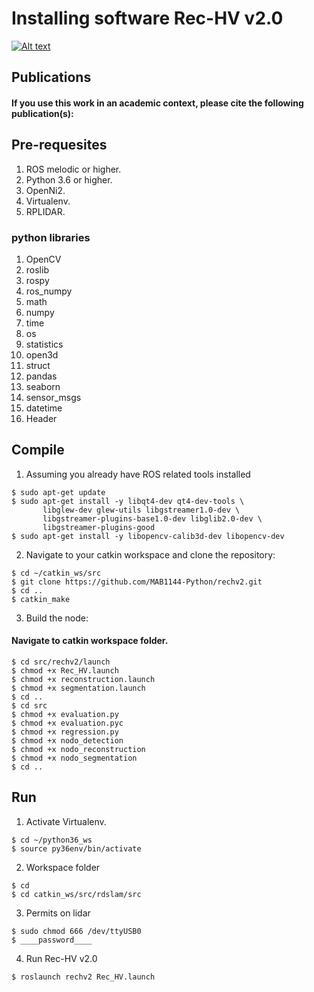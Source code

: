 # Installing software Rec-HV v2.0
[![Alt text](https://img.youtube.com/vi/fpQ7Tt8ZwzU/0.jpg)](https://youtu.be/fpQ7Tt8ZwzU)

## Publications
#### If you use this work in an academic context, please cite the following publication(s):
## Pre-requesites
1. ROS melodic or higher.
2. Python 3.6 or higher.
3. OpenNi2.
4. Virtualenv.
5. RPLIDAR.
### python libraries
1. OpenCV
2.  roslib
3.  rospy
4.  ros_numpy
5.  math
6.  numpy 
7.  time
8.  os
9.  statistics
10. open3d
11. struct
12. pandas
13. seaborn
14. sensor_msgs
15. datetime
16. Header

## Compile
1. Assuming you already have ROS related tools installed
```linux
$ sudo apt-get update
$ sudo apt-get install -y libqt4-dev qt4-dev-tools \ 
       libglew-dev glew-utils libgstreamer1.0-dev \ 
       libgstreamer-plugins-base1.0-dev libglib2.0-dev \
       libgstreamer-plugins-good
$ sudo apt-get install -y libopencv-calib3d-dev libopencv-dev 
```
2. Navigate to your catkin workspace and clone the repository:
```linux
$ cd ~/catkin_ws/src
$ git clone https://github.com/MAB1144-Python/rechv2.git 
$ cd ..
$ catkin_make
```
3. Build the node:
#### Navigate to catkin workspace folder.
```linux
$ cd src/rechv2/launch
$ chmod +x Rec_HV.launch
$ chmod +x reconstruction.launch
$ chmod +x segmentation.launch
$ cd ..
$ cd src
$ chmod +x evaluation.py
$ chmod +x evaluation.pyc
$ chmod +x regression.py
$ chmod +x nodo_detection
$ chmod +x nodo_reconstruction
$ chmod +x nodo_segmentation
$ cd ..
```
## Run
1. Activate Virtualenv.
```linux
$ cd ~/python36_ws
$ source py36env/bin/activate
```
2. Workspace folder
```linux
$ cd
$ cd catkin_ws/src/rdslam/src
```
3. Permits on lidar
```linux
$ sudo chmod 666 /dev/ttyUSB0
$ ____password____
```
4. Run Rec-HV v2.0
```linux
$ roslaunch rechv2 Rec_HV.launch
```
